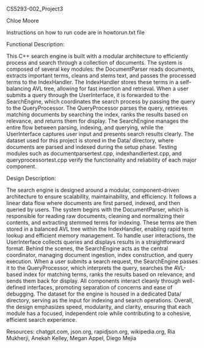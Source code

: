 CS5293-002_Project3

Chloe Moore

Instructions on how to run code are in howtorun.txt file

Functional Description:

This C++ search engine is built with a modular architecture to efficiently process and search through a collection of documents. The system is composed of several key modules: the DocumentParser reads documents, extracts important terms, cleans and stems text, and passes the processed terms to the IndexHandler. The IndexHandler stores these terms in a self-balancing AVL tree, allowing for fast insertion and retrieval. When a user submits a query through the UserInterface, it is forwarded to the SearchEngine, which coordinates the search process by passing the query to the QueryProcessor. The QueryProcessor parses the query, retrieves matching documents by searching the index, ranks the results based on relevance, and returns them for display. The SearchEngine manages the entire flow between parsing, indexing, and querying, while the UserInterface captures user input and presents search results clearly. The dataset used for this project is stored in the Data/ directory, where documents are parsed and indexed during the setup phase. Testing modules such as documentparsertest.cpp, indexhandlertest.cpp, and queryprocessortest.cpp verify the functionality and reliability of each major component.

Design Description:

The search engine is designed around a modular, component-driven architecture to ensure scalability, maintainability, and efficiency. It follows a linear data flow where documents are first parsed, indexed, and then queried by users. The system begins with the DocumentParser, which is responsible for reading raw documents, cleaning and normalizing their contents, and extracting stemmed terms for indexing. These terms are then stored in a balanced AVL tree within the IndexHandler, enabling rapid term lookup and efficient memory management. To handle user interactions, the UserInterface collects queries and displays results in a straightforward format. Behind the scenes, the SearchEngine acts as the central coordinator, managing document ingestion, index construction, and query execution. When a user submits a search request, the SearchEngine passes it to the QueryProcessor, which interprets the query, searches the AVL-based index for matching terms, ranks the results based on relevance, and sends them back for display. All components interact cleanly through well-defined interfaces, promoting separation of concerns and ease of debugging. The dataset for the engine is housed in a dedicated Data/ directory, serving as the input for indexing and search operations. Overall, the design emphasizes speed, modularity, and clarity, ensuring that each module has a focused, independent role while contributing to a cohesive, efficient search experience.

Resources: chatgpt.com, json.org, rapidjson.org, wikipedia.org, Ria Mukherji, Anekah Kelley, Megan Appel, Diego Mejia
